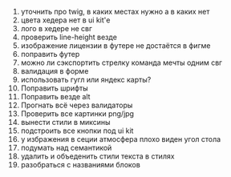 1. уточнить про twig, в каких местах нужно а в каких нет
2. цвета хедера нет в ui kit'е
3. лого в хедере не свг
4. проверить line-height везде
5. изображение лицензии в футере не достаётся в фигме
6. поправить футер
7. можно ли сэкспортить стрелку команда мечты одним свг
8. валидация в форме
9. использовать гугл или яндекс карты?
10. Поправить шрифты
11. Поправить везде alt
12. Прогнать всё через валидаторы
13. Проверить все картинки png/jpg
14. вынести стили в миксины
15. подстроить все кнопки под ui kit
16. у избражения в сеции атмосфера плохо виден угол стола
17. подумать над семантикой
18. удалить и объеденить стили текста в стилях
19. разобраться с названиями блоков